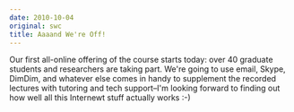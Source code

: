 ```yaml
---
date: 2010-10-04
original: swc
title: Aaaand We're Off!
---
```

<p>Our first all-online offering of the course starts today: over 40 graduate students and researchers are taking part. We're going to use email, Skype, DimDim, and whatever else comes in handy to supplement the recorded lectures with tutoring and tech support–I'm looking forward to finding out how well all this Internewt stuff actually works :-)</p>

